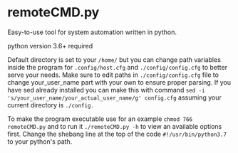 # remoteCMD.py
Easy-to-use tool for system automation written in python.

python version 3.6+ required


Default directory is set to your `/home/` but you can change path variables inside the program for `.config/host.cfg` and `./config/config.cfg` to better serve your needs.
Make sure to edit paths in `./config/config.cfg` file to change your_user_name part with your own to ensure proper parsing.
If you have sed already installed you can make this with command `sed -i 's/your_user_name/your_actual_user_name/g' config.cfg` assuming your current directory is `./config.`


To make the program executable use for an example `chmod 766 remoteCMD.py` and to run it `./remoteCMD.py -h` to view an available options first.
Change the shebang line at the top of the code `#!/usr/bin/python3.7` to your python's path.
